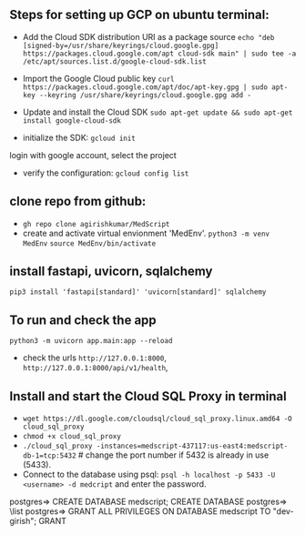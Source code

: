 ## Steps for setting up GCP on ubuntu terminal:

- Add the Cloud SDK distribution URI as a package source
`echo "deb [signed-by=/usr/share/keyrings/cloud.google.gpg] https://packages.cloud.google.com/apt cloud-sdk main" | sudo tee -a /etc/apt/sources.list.d/google-cloud-sdk.list`

- Import the Google Cloud public key
`curl https://packages.cloud.google.com/apt/doc/apt-key.gpg | sudo apt-key --keyring /usr/share/keyrings/cloud.google.gpg add -`

- Update and install the Cloud SDK
`sudo apt-get update && sudo apt-get install google-cloud-sdk`

- initialize the SDK:
`gcloud init`

login with google account, select the project

- verify the configuration:
`gcloud config list`


## clone repo from github:
- `gh repo clone agirishkumar/MedScript`
- create and activate virtual envionment 'MedEnv'.
`python3 -m venv MedEnv`
`source MedEnv/bin/activate`

## install fastapi, uvicorn, sqlalchemy

`pip3 install 'fastapi[standard]' 'uvicorn[standard]' sqlalchemy`

## To run and check the app
`python3 -m uvicorn app.main:app --reload`

- check the urls `http://127.0.0.1:8000`, `http://127.0.0.1:8000/api/v1/health`,

## Install and start the Cloud SQL Proxy in terminal
- `wget https://dl.google.com/cloudsql/cloud_sql_proxy.linux.amd64 -O cloud_sql_proxy`
- `chmod +x cloud_sql_proxy`
- `./cloud_sql_proxy -instances=medscript-437117:us-east4:medscript-db-1=tcp:5432` # change the port number if 5432 is already in use (5433).
- Connect to the database using psql: `psql -h localhost -p 5433 -U <username> -d medcript` and enter the password.

postgres=> CREATE DATABASE medscript;
CREATE DATABASE
postgres=> \list
postgres=> GRANT ALL PRIVILEGES ON DATABASE medscript TO "dev-girish";
GRANT